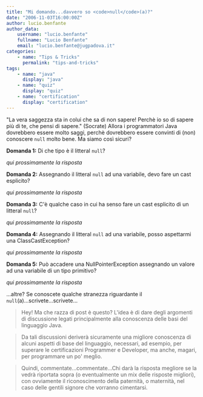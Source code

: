 ```yaml
---
title: "Mi domando...davvero so <code>null</code>(a)?"
date: "2006-11-03T16:00:00Z"
author: lucio.benfante
author_data:
    username: "lucio.benfante"
    fullname: "Lucio Benfante"
    email: "lucio.benfante@jugpadova.it"
categories:
    - name: "Tips & Tricks"
      permalink: "tips-and-tricks"
tags:
    - name: "java"
      display: "java"
    - name: "quiz"
      display: "quiz"
    - name: "certification"
      display: "certification"
---
```

"La vera saggezza sta in colui che sa di non sapere! Perchè io so di sapere più di te, che pensi di sapere." (Socrate) Allora i programmatori Java dovrebbero essere molto saggi, perchè dovrebbero essere convinti di (non) conoscere <code>null</code> molto bene. Ma siamo così sicuri?

**Domanda 1:** Di che tipo è il litteral <code>null</code>?

_qui prossimamente la risposta_

**Domanda 2:** Assegnando il litteral <code>null</code> ad una variabile, devo fare un cast esplicito?

_qui prossimamente la risposta_

**Domanda 3:** C'è qualche caso in cui ha senso fare un cast esplicito di un litteral <code>null</code>?

_qui prossimamente la risposta_

**Domanda 4:** Assegnando il litteral <code>null</code> ad una variabile, posso aspettarmi una ClassCastException?

_qui prossimamente la risposta_

**Domanda 5:** Può accadere una NullPointerException assegnando un valore ad una variabile di un tipo primitivo?

_qui prossimamente la risposta_

...altre? Se conoscete qualche stranezza riguardante il <code>null</code>(a)...scrivete...scrivete...

>Hey! Ma che razza di post è questo? L'idea è di dare degli argomenti di discussione legati principalmente alla conoscenza delle basi del linguaggio Java. 

>Da tali discussioni deriverà sicuramente una migliore conoscenza di alcuni aspetti di base del linguaggio, necessari, ad esempio, per superare le certificazioni Programmer e Developer, ma anche, magari, per programmare un po' meglio.

>Quindi, commentate...commentate...Chi darà la risposta megliore se la vedrà riportata sopra (o eventualmente un mix delle risposte migliori), con ovviamente il riconoscimento della paternità, o maternità, nel caso delle gentili signore che vorranno cimentarsi.


